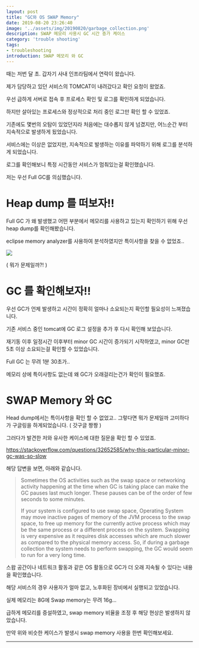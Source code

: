 ```yaml
---
layout: post
title: "GC와 OS SWAP Memory"
date: 2019-08-20 23:26:40
image: '../assets/img/20190820/garbage_collection.png'
description: SWAP 메모리 사용시 GC 시간 증가 케이스
category: 'trouble shooting'
tags:
- troubleshooting
introduction: SWAP 메모리 와 GC
---
```


때는 저번 달 초. 갑자기 사내 인프라팀에서 연락이 왔습니다.

제가 담당하고 있던 서비스의 TOMCAT이 내려갔다고 확인 요청이 왔었죠.

우선 급하게 서버로 접속 후 프로세스 확인 및 로그를 확인하게 되었습니다.

하지만 살아있는 프로세스와 정상적으로 처리 중인 로그만 확인 할 수 있었죠.

기존에도 몇번의 오탐이 있었던지라 처음에는 대수롭지 않게 넘겼지만, 어느순간 부터 지속적으로 발생하게 됬었습니다.

서비스에는 이상은 없었지만, 지속적으로 발생하는 이유를 파악하기 위해 로그를 분석하게 되었습니다.

로그를 확인해보니 특정 시간동안 서비스가 멈춰있는걸 확인했습니다.

저는 우선 Full GC를 의심했습니다.

# Heap dump 를 떠보자!!

Full GC 가 왜 발생했고 어떤 부분에서 메모리를 사용하고 있는지 확인하기 위해 우선 heap dump를 확인해봤습니다.

eclipse memory analyzer를 사용하여 분석하였지만 특이사항을 찾을 수 없었죠..

![](https://www.eclipse.org/mat/about/overview.png)

( 뭐가 문제일까?! )

# GC 를 확인해보자!!

우선 GC가 언제 발생하고 시간이 정확히 얼마나 소요되는지 확인할 필요성이 느껴졌습니다.

기존 서비스 중인 tomcat에 GC 로그 설정을 추가 후 다시 확인해 보았습니다.

재기동 이후 일정시간 이후부터 minor GC 시간이 증가되기 시작하였고, minor GC만 5초 이상 소요되는걸 확인할 수 있었습니다.

Full GC 는 무려 1분 30초가.. 

메모리 상에 특이사항도 없는데 왜 GC가 오래걸리는건가 확인이 필요했죠. 

# SWAP Memory 와 GC

Head dump에서는 특이사항을 확인 할 수 없었고.. 그렇다면 뭐가 문제일까 고미하다가 구글링을 하게되었습니다. ( 갓구글 짱짱 )

그러다가 발견한 저와 유사한 케이스에 대한 질문을 확인 할 수 있었죠.

<https://stackoverflow.com/questions/32652585/why-this-particular-minor-gc-was-so-slow>

해당 답변을 보면, 아래와 같습니다.

>Sometimes the OS activities such as the swap space or networking activity happening at the time when GC is taking place can make the GC pauses last much longer. These pauses can be of the order of few seconds to some minutes.
>
>If your system is configured to use swap space, Operating System may move inactive pages of memory of the JVM process to the swap space, to free up memory for the currently active process which may be the same process or a different process on the system. Swapping is very expensive as it requires disk accesses which are much slower as compared to the physical memory access. So, if during a garbage collection the system needs to perform swapping, the GC would seem to run for a very long time.

스왑 공간이나 네트워크 활동과 같은 OS 활동으로 GC가 더 오래 지속될 수 있다는 내용을 확인했습니다.

해당 서비스의 경우 사용자가 얼마 없고, 노후화된 장비에서 실행되고 있었습니다.

실제 메모리는 8G에 Swap memory는 무려 16g... 

급하게 메모리를 증설하였고, swap memory 비율을 조정 후 해당 현상은 발생하지 않았습니다.

만약 위와 비슷한 케이스가 발생시 swap memory 사용을 한번 확인해보세요. 

-----












